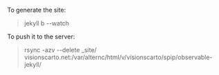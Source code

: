 To generate the site:
> jekyll b --watch

To push it to the server:
> rsync -azv --delete _site/ visionscarto.net:/var/alternc/html/v/visionscarto/spip/observable-jekyll/
